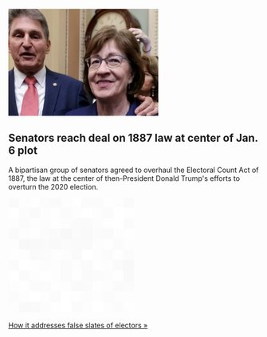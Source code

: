 
![Senators reach deal on 1887 law at center of Jan. 6 plot](./20220721115853.png)
## Senators reach deal on 1887 law at center of Jan. 6 plot

A bipartisan group of senators agreed to overhaul the Electoral Count Act of 1887, the law at the center of then-President Donald Trump's efforts to overturn the 2020 election.

![pic](../square_bg.png)

[How it addresses false slates of electors »](https://www.yahoo.com/gma/bipartisan-senators-reach-deal-electoral-171306172.html)
